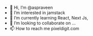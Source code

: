 - 👋 Hi, I’m @aspraveen
- 👀 I’m interested in jamstack
- 🌱 I’m currently learning React, Next Js, 
- 💞️ I’m looking to collaborate on ...
- 📫 How to reach me pixeldigit.com

<!---
aspraveen/aspraveen is a ✨ special ✨ repository because its `README.md` (this file) appears on your GitHub profile.
You can click the Preview link to take a look at your changes.
--->

